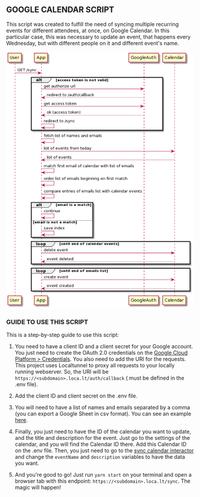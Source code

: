 ## GOOGLE CALENDAR SCRIPT

This script was created to fulfill the need of syncing multiple recurring events for different attendees, at once, on Google Calendar.
In this particular case, this was necessary to update an event, that happens every Wednesday, but with different people on it and different event's name.

![](sequence_diagram.png)


### GUIDE TO USE THIS SCRIPT

This is a step-by-step guide to use this script:

1. You need to have a client ID and a client secret for your Google account. You just need to create the OAuth 2.0 credentials on the [Google Cloud Platform > Credentials](https://console.cloud.google.com/apis/credentials). You also need to add the URI for the requests. This project uses Localtunnel to proxy all requests to your locally running webserver. So, the URI will be `https://<subdomain>.loca.lt/auth/callback` (<subdomain> must be defined in the .env file).

2. Add the client ID and client secret on the .env file.

3. You will need to have a list of names and emails separated by a comma (you can export a Google Sheet in csv format). You can see an example [here](./src/qa_data_example.csv).

4. Finally, you just need to have the ID of the calendar you want to update, and the title and description for the event. Just go to the settings of the calendar, and you will find the Calendar ID there. Add this Calendar ID on the .env file. Then, you just need to go to the [sync calendar interactor](./src/interactors/sync.calendar.js) and change the `eventName` and `description` variables to have the data you want.

5. And you're good to go! Just run `yarn start` on your terminal and open a browser tab with this endpoint: `https://<subdomain>.loca.lt/sync`. The magic will happen!
